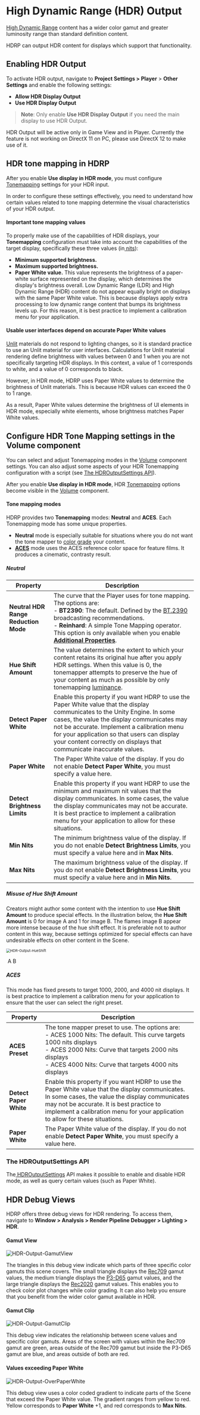 # High Dynamic Range (HDR) Output

[High Dynamic Range](https://en.wikipedia.org/wiki/High_dynamic_range) content has a wider color gamut and greater luminosity range than standard definition content.

HDRP can output HDR content for displays which support that functionality.

## Enabling HDR Output

To activate HDR output, navigate to **Project Settings > Player** > **Other Settings** and enable the following settings:

* **Allow HDR Display Output**
* **Use HDR Display Output**

> **Note**: Only enable **Use HDR Display Output** if you need the main display to use HDR Output.

HDR Output will be active only in Game View and in Player. Currently the feature is not working on DirectX 11 on PC, please use DirectX 12 to make use of it. 

## HDR tone mapping in HDRP

After you enable **Use display in HDR mode**, you must configure [Tonemapping](Post-Processing-Tonemapping.md) settings for your HDR input.

 In order to configure these settings effectively, you need to understand how certain values related to tone mapping determine the visual characteristics of your HDR output.

#### Important tone mapping values

To properly make use of the capabilities of HDR displays, your **Tonemapping** configuration must take into account the capabilities of the target display, specifically these three values (in[ nits](https://en.wikipedia.org/wiki/Candela_per_square_metre)):

- **Minimum supported brightness.**
- **Maximum supported brightness.**
- **Paper White value.** This value represents the brightness of a paper-white surface represented on the display, which determines the display's brightness overall. Low Dynamic Range (LDR) and High Dynamic Range (HDR) content do not appear equally bright on displays with the same Paper White value. This is because displays apply extra processing to low dynamic range content that bumps its brightness levels up. For this reason, it is best practice to implement a calibration menu for your application.

#### Usable user interfaces depend on accurate Paper White values

[Unlit](Unlit-Shader.html) materials do not respond to lighting changes, so it is standard practice to use an Unlit material for user interfaces. Calculations for Unlit material rendering define brightness with values between 0 and 1 when you are not specifically targeting HDR displays. In this context, a value of 1 corresponds to white, and a value of 0 corresponds to black.

However, in HDR mode, HDRP uses Paper White values to determine the brightness of Unlit materials. This is because HDR values can exceed the 0 to 1 range.

As a result, Paper White values determine the brightness of UI elements in HDR mode, especially white elements, whose brightness matches Paper White values.

## Configure HDR Tone Mapping settings in the Volume component

You can select and adjust Tonemapping modes in the [Volume](Volumes.html) component settings. You can also adjust some aspects of your HDR Tonemapping configuration with a script (see [The HDROutputSettings API](#the-hdroutputsettings-api)).

After you enable **Use display in HDR mode**, HDR [Tonemapping](Post-Processing-Tonemapping.html) options become visible in the [Volume](Volume-Components.html) component.

#### Tone mapping modes

HDRP provides two **Tonemapping** modes: **Neutral** and **ACES**. Each Tonemapping mode has some unique properties.

- **Neutral** mode is especially suitable for situations where you do not want the tone mapper to [ color grade](https://en.wikipedia.org/wiki/Color_grading) your content.
- [**ACES**](https://en.wikipedia.org/wiki/Academy_Color_Encoding_System) mode uses the ACES reference color space for feature films. It produces a cinematic, contrasty result.

##### Neutral

| **Property**                         | **Description**                                              |
| ------------------------------------ | ------------------------------------------------------------ |
| **Neutral HDR Range Reduction Mode** | The curve that the Player uses for tone mapping. The options are:<br />- **BT2390**: The default. Defined by the [BT.2390](https://www.itu.int/pub/R-REP-BT.2390) broadcasting recommendations.<br />- **Reinhard**: A simple Tone Mapping operator.<br />This option is only available when you enable **[Additional Properties](More-Options.html)**. |
| **Hue Shift Amount**                 | The value determines the extent to which your content retains its original hue after you apply HDR settings. When this value is 0, the tonemapper attempts to preserve the hue of your content as much as possible by only tonemapping [luminance](Physical-Light-Units.html). |
| **Detect Paper White**               | Enable this property if you want HDRP to use the Paper White value that the display communicates to the Unity Engine. In some cases, the value the display communicates may not be accurate. Implement a calibration menu for your application so that users can display your content correctly on displays that communicate inaccurate values. |
| **Paper White**                    | The Paper White value of the display. If you do not enable **Detect Paper White**, you must specify a value here. |
| **Detect Brightness Limits**         | Enable this property if you want HDRP to use the minimum and maximum nit values that the display communicates. In some cases, the value the display communicates may not be accurate. It is best practice to implement a calibration menu for your application to allow for these situations. |
| **Min Nits**                       | The minimum brightness value of the display. If you do not enable **Detect Brightness Limits**, you must specify a value here and in **Max Nits**. |
| **Max Nits**                       | The maximum brightness value of the display. If you do not enable **Detect Brightness Limits**, you must specify a value here and in **Min Nits**. |

##### Misuse of **Hue Shift Amount**

Creators might author some content with the intention to use **Hue Shift Amount** to produce special effects. In the illustration below, the **Hue Shift Amount** is 0 for image A and 1 for image B. The flames image B appear more intense because of the hue shift effect. It is preferable not to author content in this way, because settings optimized for special effects can have undesirable effects on other content in the Scene.

 <img src="Images\HDR-Output-HueShift.png" alt="HDR-Output-HueShift" style="zoom:67%;" />

​                                         A                                                                                   B

##### ACES

This mode has fixed presets to target 1000, 2000, and 4000 nit displays. It is best practice to implement a calibration menu for your application to ensure that the user can select the right preset.

| **Property**           | **Description**                                              |
| ---------------------- | ------------------------------------------------------------ |
| **ACES Preset**        | The tone mapper preset to use. The options are:<br />- ACES 1000 Nits: The default. This curve targets 1000 nits displays<br />- ACES 2000 Nits: Curve that targets 2000 nits displays<br />- ACES 4000 Nits: Curve that targets 4000 nits displays |
| **Detect Paper White** | Enable this property if you want HDRP to use the Paper White value that the display communicates. In some cases, the value the display communicates may not be accurate. It is best practice to implement a calibration menu for your application to allow for these situations. |
| **Paper White**      | The Paper White value of the display. If you do not enable **Detect Paper White**, you must specify a value here. |



### The HDROutputSettings API

The[ HDROutputSettings](https://docs.unity3d.com/ScriptReference/HDROutputSettings.html) API makes it possible to enable and disable HDR mode, as well as query certain values (such as Paper White).

## HDR Debug Views

HDRP offers three debug views for HDR rendering. To access them, navigate to **Window > Analysis > Render Pipeline Debugger > Lighting > HDR**.

#### Gamut View

![HDR-Output-GamutView](Images/HDR-Output-GamutView.png)

The triangles in this debug view indicate which parts of three specific color gamuts this scene covers. The small triangle displays the [Rec709](https://en.wikipedia.org/wiki/Rec._709) gamut values, the medium triangle displays the [P3-D65](https://en.wikipedia.org/wiki/DCI-P3) gamut values, and the large triangle displays the [Rec2020](https://en.wikipedia.org/wiki/Rec._2020) gamut values. This enables you to check color plot changes while color grading. It can also help you ensure that you benefit from the wider color gamut available in HDR.

#### Gamut Clip

![HDR-Output-GamutClip](Images/HDR-Output-GamutClip.png)

This debug view indicates the relationship between scene values and specific color gamuts. Areas of the screen with values within the Rec709 gamut are green, areas outside of the Rec709 gamut but inside the P3-D65 gamut are blue, and areas outside of both are red.

#### Values exceeding Paper White

![HDR-Output-OverPaperWhite](Images/HDR-Output-OverPaperWhite.png)

This debug view uses a color coded gradient to indicate parts of the Scene that exceed the Paper White value. The gradient ranges from yellow to red. Yellow corresponds to **Paper White** +1, and red corresponds to **Max Nits**.
